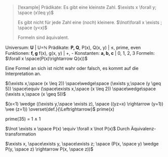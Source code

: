


>[!example] Prädikate:
>Es gibt eine kleinste Zahl.
>$\exists x \forall y; \space (x\leq y)$
>
>Es gibt nicht für jede Zahl eine (*noch*) kleinere.
>$\lnot\forall x \exists ; \space (y<x)$
>
>Formeln sind äquivalent.





Universum: **U** | U=$\mathbb{N}$
Prädikate: **P, Q**, P(x), Q(x, y) | $\leq$, prime, even
Funktionen: **f, g** f(x), g(x, y) | +, -
Konstanten: **a, b, c** | 0, 1, 2, 3
Formeln: $\forall x \space(P(x)\rightarrow Q(x))$



Eine Formel an sich ist nicht wahr oder falsch, es kommt auf die Interpretation an.


$(\exists x,\space (x \leq 2)) \space\wedge\space (\exists y,\space (y \geq 5)) \space\equiv (\space\exists x,\space (x \leq 2)) \space\wedge\space (\exists x,\space (x \geq 5))$



$(x<1) \wedge ((\exists y,\space \exists z), \space ((yz=x) \rightarrow (y=1)) \vee (z=1)) \overset{def.}{\Leftrightarrow}$ prime(x)

prime(35) = 1 $\wedge$ 1







$\lnot \exists x \space P(x) \equiv \forall  x \lnot P(x)$
Durch Äquivalenz-transformation 



$\exists x, \space\exists y, \space\exists z; \space (P(x, \space y) \wedge P(y, \space z) \rightarrow P(x, \space z))$




